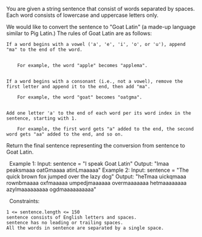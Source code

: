 You are given a string sentence that consist of words separated by spaces. Each word consists of lowercase and uppercase letters only.

We would like to convert the sentence to "Goat Latin" (a made-up language similar to Pig Latin.) The rules of Goat Latin are as follows:


	If a word begins with a vowel ('a', 'e', 'i', 'o', or 'u'), append "ma" to the end of the word.

	
		For example, the word "apple" becomes "applema".
	
	
	If a word begins with a consonant (i.e., not a vowel), remove the first letter and append it to the end, then add "ma".
	
		For example, the word "goat" becomes "oatgma".
	
	
	Add one letter 'a' to the end of each word per its word index in the sentence, starting with 1.
	
		For example, the first word gets "a" added to the end, the second word gets "aa" added to the end, and so on.
	
	


Return the final sentence representing the conversion from sentence to Goat Latin.

 
Example 1:
Input: sentence = "I speak Goat Latin"
Output: "Imaa peaksmaaa oatGmaaaa atinLmaaaaa"
Example 2:
Input: sentence = "The quick brown fox jumped over the lazy dog"
Output: "heTmaa uickqmaaa rownbmaaaa oxfmaaaaa umpedjmaaaaaa overmaaaaaaa hetmaaaaaaaa azylmaaaaaaaaa ogdmaaaaaaaaaa"

 
Constraints:


	1 <= sentence.length <= 150
	sentence consists of English letters and spaces.
	sentence has no leading or trailing spaces.
	All the words in sentence are separated by a single space.

